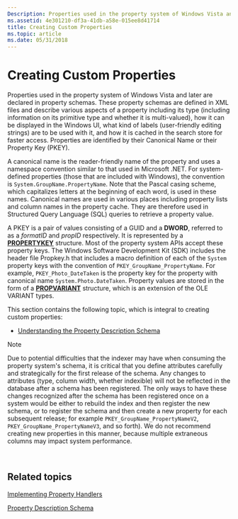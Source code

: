 ```yaml
---
Description: Properties used in the property system of Windows Vista and later are declared in property schemas.
ms.assetid: 4e301210-df3a-41db-a58e-015ee8d41714
title: Creating Custom Properties
ms.topic: article
ms.date: 05/31/2018
---
```


# Creating Custom Properties

Properties used in the property system of Windows Vista and later are declared in property schemas. These property schemas are defined in XML files and describe various aspects of a property including its type (including information on its primitive type and whether it is multi-valued), how it can be displayed in the Windows UI, what kind of labels (user-friendly editing strings) are to be used with it, and how it is cached in the search store for faster access. Properties are identified by their Canonical Name or their Property Key (PKEY).

A canonical name is the reader-friendly name of the property and uses a namespace convention similar to that used in Microsoft .NET. For system-defined properties (those that are included with Windows), the convention is `System.GroupName.PropertyName`. Note that the Pascal casing scheme, which capitalizes letters at the beginning of each word, is used in these names. Canonical names are used in various places including property lists and column names in the property cache. They are therefore used in Structured Query Language (SQL) queries to retrieve a property value.

A PKEY is a pair of values consisting of a GUID and a **DWORD**, referred to as a *formatID* and *propID* respectively. It is represented by a [**PROPERTYKEY**](https://msdn.microsoft.com/library/Bb773381(v=VS.85).aspx) structure. Most of the property system APIs accept these property keys. The Windows Software Development Kit (SDK) includes the header file Propkey.h that includes a macro definition of each of the `System` property keys with the convention of `PKEY_GroupName_PropertyName`. For example, `PKEY_Photo_DateTaken` is the property key for the property with canonical name `System.Photo.DateTaken`. Property values are stored in the form of a [**PROPVARIANT**](https://msdn.microsoft.com/en-us/library/Aa380072(v=VS.85).aspx) structure, which is an extension of the OLE VARIANT types.

This section contains the following topic, which is integral to creating custom properties:

-   [Understanding the Property Description Schema](https://msdn.microsoft.com/library/Bb773879(v=VS.85).aspx)

> [!Note]  
> Due to potential difficulties that the indexer may have when consuming the property system's schema, it is critical that you define attributes carefully and strategically for the first release of the schema. Any changes to attributes (type, column width, whether indexible) will not be reflected in the database after a schema has been registered. The only ways to have these changes recognized after the schema has been registered once on a system would be either to rebuild the index and then register the new schema, or to register the schema and then create a new property for each subsequent release; for example `PKEY_GroupName_PropertyNameV2`, `PKEY_GroupName_PropertyNameV3`, and so forth). We do not recommend creating new properties in this manner, because multiple extraneous columns may impact system performance.

 

## Related topics

<dl> <dt>

[Implementing Property Handlers](https://msdn.microsoft.com/library/Cc144125(v=VS.85).aspx)
</dt> <dt>

[Property Description Schema](https://msdn.microsoft.com/library/Bb773879(v=VS.85).aspx)
</dt> </dl>

 

 



